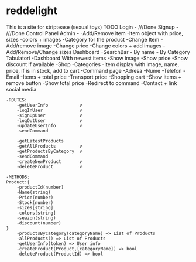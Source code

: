 # reddelight
This is a site for striptease (sexual toys)
TODO
Login -
	///Done
Signup - 
	///Done
Control Panel Admin - 
	-Add/Remove item
		-Item object with price, sizes
			-colors + images
		-Category for the product
	-Change Item
		-Add/remove image
		-Change price
		-Change colors + add images
		-Add/Remove/Change sizes
Dashboard 
	-SearchBar - By name - By Category
		Tabulatori
	-Dashboard With newest items
		-Show image
		-Show price
		-Show discount if available
	-Shop 
		-Categories 
		-Item display with image, name, price, if is in stock, add to cart
	-Command page
		-Adresa
		-Nume
		-Telefon
		-Email
		-Items + total price
		-Transport price
	-Shopping cart
		-Show items + remove button
		-Show total price
		-Redirect to command
	-Contact + link social media

	-ROUTES:
		-getUserInfo			v
		-logInUser				v
		-signUpUser				v
		-logOutUser				v
		-updateUserInfo			v
		-sendCommand

		-getLatestProducts
		-getAllProducts			v
		-getProductsByCategory	v
		-sendCommand
		-createNewProduct		v
		-deleteProduct			v
	
	-METHODS:
	Product:{
		-productId(number)
		-Name(string)
		-Price(number)
		-Stock(number)
		-sizes[string]
		-colors[string]
		-seazon(string)
		-discount(number)
	}
		-productsByCategory(categoryName) => List of Products
		-allProducts() => List of Products
		-getUserInfo(token) => User info
		-createProduct(Product,[categoryName]) => bool
		-deleteProduct(ProductId) => bool